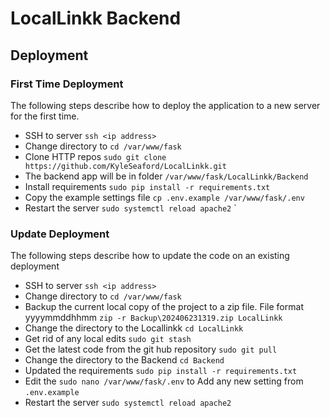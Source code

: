 # LocalLinkk Backend

## Deployment

### First Time Deployment

The following steps describe how to deploy the application to a new server for the first time.

- SSH to server `ssh <ip address>`
- Change directory to `cd /var/www/fask`
- Clone HTTP repos `sudo git clone https://github.com/KyleSeaford/LocalLinkk.git`
- The backend app will be in folder `/var/www/fask/LocalLinkk/Backend`
- Install requirements `sudo pip install -r requirements.txt`
- Copy the example settings file `cp .env.example /var/www/fask/.env`
- Restart the server `sudo systemctl reload apache2`
`

### Update Deployment

The following steps describe how to update the code on an existing deployment

- SSH to server `ssh <ip address>`
- Change directory to `cd /var/www/fask`
- Backup the current local copy of the project to a zip file. File format yyyymmddhhmm `zip -r Backup\202406231319.zip LocalLinkk`
- Change the directory to the Locallinkk `cd LocalLinkk`
- Get rid of any local edits `sudo git stash`
- Get the latest code from the git hub repository `sudo git pull`
- Change the directory to the Backend `cd Backend`
- Updated the requirements `sudo pip install -r requirements.txt`
- Edit the `sudo nano /var/www/fask/.env` to Add any new setting from `.env.example`
- Restart the server `sudo systemctl reload apache2`
